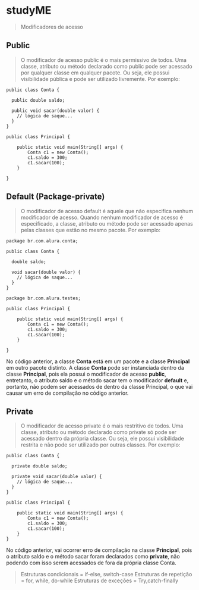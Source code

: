 # studyME

> Modificadores de acesso 

## Public
 > O modificador de acesso public é o mais permissivo de todos. Uma classe, atributo ou método declarado como public pode ser acessado por qualquer classe em qualquer pacote. Ou seja, ele possui visibilidade pública e pode ser utilizado livremente. Por exemplo:
```
public class Conta {

  public double saldo;

  public void sacar(double valor) {
    // lógica de saque...
  }
}

public class Principal {

    public static void main(String[] args) {
        Conta c1 = new Conta();
        c1.saldo = 300;
        c1.sacar(100);
    }

}
```

## Default (Package-private)
> O modificador de acesso default é aquele que não especifica nenhum modificador de acesso. Quando nenhum modificador de acesso é especificado, a classe, atributo ou método pode ser acessado apenas pelas classes que estão no mesmo pacote. Por exemplo:
```
package br.com.alura.conta;

public class Conta {

  double saldo;

  void sacar(double valor) {
    // lógica de saque...
  }
}

package br.com.alura.testes;

public class Principal {

    public static void main(String[] args) {
        Conta c1 = new Conta();
        c1.saldo = 300;
        c1.sacar(100);
    }

}
```
No código anterior, a classe <strong>Conta</strong> está em um pacote e a classe <strong>Principal</strong> em outro pacote distinto. A classe <strong>Conta</strong> pode ser instanciada dentro da classe <strong>Principal</strong>, pois ela possui o modificador de acesso <strong>public</strong>, entretanto, o atributo saldo e o método sacar tem o modificador <strong>default</strong> e, portanto, não podem ser acessados de dentro da classe Principal, o que vai causar um erro de compilação no código anterior.

## Private
> O modificador de acesso private é o mais restritivo de todos. Uma classe, atributo ou método declarado como private só pode ser acessado dentro da própria classe. Ou seja, ele possui visibilidade restrita e não pode ser utilizado por outras classes. Por exemplo:

```
public class Conta {

  private double saldo;

  private void sacar(double valor) {
    // lógica de saque...
  }
} 

public class Principal {

    public static void main(String[] args) {
        Conta c1 = new Conta();
        c1.saldo = 300;
        c1.sacar(100);
    }
}

```

No código anterior, vai ocorrer erro de compilação na classe <strong>Principal</strong>, pois o atributo saldo e o método sacar foram declarados como <strong>private</strong>, não podendo com isso serem acessados de fora da própria classe Conta.

> Estruturas condicionais = if-else, switch-case
> Estruturas de repetição = for, while, do-while
> Estruturas de exceções = Try,catch-finally


